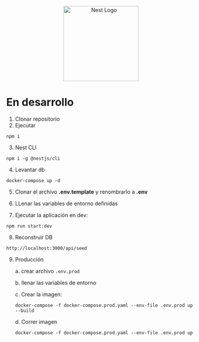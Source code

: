 <p align="center">
  <a href="http://nestjs.com/" target="blank"><img src="https://nestjs.com/img/logo-small.svg" width="200" alt="Nest Logo" /></a>
</p>

# En desarrollo

1. Clonar repositorio
2. Ejecutar

```
npm i
```

3. Nest CLI

```
npm i -g @nestjs/cli
```

4. Levantar db

```
docker-compose up -d
```

5. Clonar el archivo **.env.template** y renombrarlo a **.env**

6. LLenar las variables de entorno definidas

7. Ejecutar la aplicación en dev:

```
npm run start:dev
```

8. Reconstruir DB

```
http://localhost:3000/api/seed
```

9. Producción

   a. crear archivo `.env.prod`

   b. llenar las variables de entorno

   c. Crear la imagen:

   ```
   docker-compose -f docker-compose.prod.yaml --env-file .env.prod up --build
   ```

   d. Correr imagen

   ```
   docker-compose -f docker-compose.prod.yaml --env-file .env.prod up
   ```
